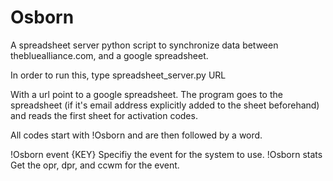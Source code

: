 # Osborn
A spreadsheet server python script to synchronize data between thebluealliance.com, and a google spreadsheet.

In order to run this, type 
spreadsheet_server.py URL

With a url point to a google spreadsheet. The program goes to the spreadsheet (if it's email address explicitly added to the 
sheet beforehand) and reads the first sheet for activation codes.

All codes start with !Osborn and are then followed by a word.

!Osborn event {KEY} Specifiy the event for the system to use.
!Osborn stats        Get the opr, dpr, and ccwm for the event.

